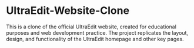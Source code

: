 # UltraEdit-Website-Clone
This is a clone of the official UltraEdit website, created for educational purposes and web development practice. The project replicates the layout, design, and functionality of the UltraEdit homepage and other key pages.

